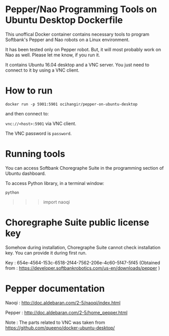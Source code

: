 # Pepper/Nao Programming Tools on Ubuntu Desktop Dockerfile

This unoffical Docker container contains necessary tools to program Softbank's Pepper and Nao robots on a Linux environment. 

It has been tested only on Pepper robot. But, it will most probably work on Nao as well. Please let me know, if you run it.

It contains Ubuntu 16.04 desktop and a VNC server. You just need to connect to it by using a VNC client.

# How to run

`docker run -p 5901:5901 ocihangir/pepper-on-ubuntu-desktop`

and then connect to:

`vnc://<host>:5901` via VNC client.

The VNC password is `password`.

# Running tools

You can access Softbank Choregraphe Suite in the programming section of Ubuntu dashboard.

To access Python library, in a terminal window:

`python`

>>> import naoqi

# Choregraphe Suite public license key

Somehow during installation, Choregraphe Suite cannot check installation key. You can provide it during first run. 

Key : 654e-4564-153c-6518-2f44-7562-206e-4c60-5f47-5f45
(Obtained from : https://developer.softbankrobotics.com/us-en/downloads/pepper )

# Pepper documentation

Naoqi : http://doc.aldebaran.com/2-5/naoqi/index.html

Pepper : http://doc.aldebaran.com/2-5/home_pepper.html

Note : The parts related to VNC was taken from https://github.com/queeno/docker-ubuntu-desktop/